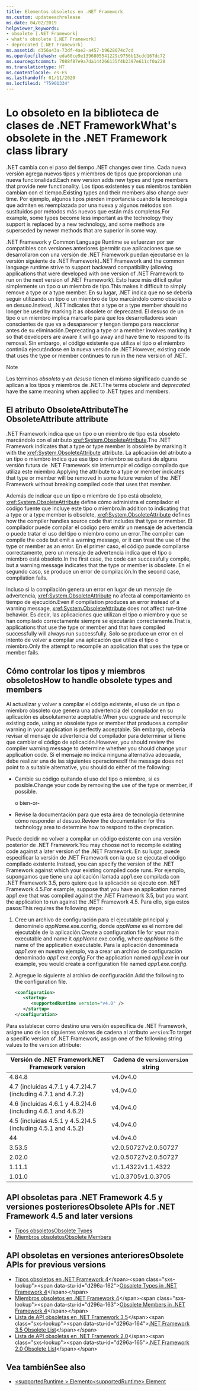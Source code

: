 ```yaml
---
title: Elementos obsoletos en .NET Framework
ms.custom: updateeachrelease
ms.date: 04/02/2019
helpviewer_keywords:
- obsolete [.NET Framework]
- what's obsolete [.NET Framework]
- deprecated [.NET Framework]
ms.assetid: d356a43a-73df-4ae2-a457-b9628074c7cd
ms.openlocfilehash: eda60ce9e1396805541229c9756b13cdd167dc72
ms.sourcegitcommit: 7088f87e9a7da144266135f4b2397e611cf0a228
ms.translationtype: HT
ms.contentlocale: es-ES
ms.lasthandoff: 01/11/2020
ms.locfileid: "75901334"
---
```

# <a name="whats-obsolete-in-the-net-framework-class-library"></a><span data-ttu-id="d296a-102">Lo obsoleto en la biblioteca de clases de .NET Framework</span><span class="sxs-lookup"><span data-stu-id="d296a-102">What's obsolete in the .NET Framework class library</span></span>

<span data-ttu-id="d296a-103">.NET cambia con el paso del tiempo.</span><span class="sxs-lookup"><span data-stu-id="d296a-103">.NET changes over time.</span></span> <span data-ttu-id="d296a-104">Cada nueva versión agrega nuevos tipos y miembros de tipos que proporcionan una nueva funcionalidad.</span><span class="sxs-lookup"><span data-stu-id="d296a-104">Each new version adds new types and type members that provide new functionality.</span></span> <span data-ttu-id="d296a-105">Los tipos existentes y sus miembros también cambian con el tiempo.</span><span class="sxs-lookup"><span data-stu-id="d296a-105">Existing types and their members also change over time.</span></span> <span data-ttu-id="d296a-106">Por ejemplo, algunos tipos pierden importancia cuando la tecnología que admiten es reemplazada por una nueva y algunos métodos son sustituidos por métodos más nuevos que están más completos.</span><span class="sxs-lookup"><span data-stu-id="d296a-106">For example, some types become less important as the technology they support is replaced by a new technology, and some methods are superseded by newer methods that are superior in some way.</span></span>

<span data-ttu-id="d296a-107">.NET Framework y Common Language Runtime se esfuerzan por ser compatibles con versiones anteriores (permitir que aplicaciones que se desarrollaron con una versión de .NET Framework puedan ejecutarse en la versión siguiente de .NET Framework).</span><span class="sxs-lookup"><span data-stu-id="d296a-107">.NET Framework and the common language runtime strive to support backward compatibility (allowing applications that were developed with one version of .NET Framework to run on the next version of .NET Framework).</span></span> <span data-ttu-id="d296a-108">Esto hace más difícil quitar simplemente un tipo o un miembro de tipo.</span><span class="sxs-lookup"><span data-stu-id="d296a-108">This makes it difficult to simply remove a type or a type member.</span></span> <span data-ttu-id="d296a-109">En su lugar, .NET indica que no se debería seguir utilizando un tipo o un miembro de tipo marcándolo como obsoleto o en desuso.</span><span class="sxs-lookup"><span data-stu-id="d296a-109">Instead, .NET indicates that a type or a type member should no longer be used by marking it as obsolete or deprecated.</span></span> <span data-ttu-id="d296a-110">El desuso de un tipo o un miembro implica marcarlo para que los desarrolladores sean conscientes de que va a desaparecer y tengan tiempo para reaccionar antes de su eliminación.</span><span class="sxs-lookup"><span data-stu-id="d296a-110">Deprecating a type or a member involves marking it so that developers are aware it will go away and have time to respond to its removal.</span></span> <span data-ttu-id="d296a-111">Sin embargo, el código existente que utiliza el tipo o el miembro continúa ejecutándose en la nueva versión de .NET.</span><span class="sxs-lookup"><span data-stu-id="d296a-111">However, existing code that uses the type or member continues to run in the new version of .NET.</span></span>

> [!NOTE]
> <span data-ttu-id="d296a-112">Los términos *obsoleto* y *en desuso* tienen el mismo significado cuando se aplican a los tipos y miembros de .NET.</span><span class="sxs-lookup"><span data-stu-id="d296a-112">The terms *obsolete* and *deprecated* have the same meaning when applied to .NET types and members.</span></span>

## <a name="the-obsoleteattribute-attribute"></a><span data-ttu-id="d296a-113">El atributo ObsoleteAttribute</span><span class="sxs-lookup"><span data-stu-id="d296a-113">The ObsoleteAttribute attribute</span></span>

<span data-ttu-id="d296a-114">.NET Framework indica que un tipo o un miembro de tipo está obsoleto marcándolo con el atributo <xref:System.ObsoleteAttribute>.</span><span class="sxs-lookup"><span data-stu-id="d296a-114">The .NET Framework indicates that a type or type member is obsolete by marking it with the <xref:System.ObsoleteAttribute> attribute.</span></span> <span data-ttu-id="d296a-115">La aplicación del atributo a un tipo o miembro indica que ese tipo o miembro se quitará de alguna versión futura de .NET Framework sin interrumpir el código compilado que utiliza este miembro.</span><span class="sxs-lookup"><span data-stu-id="d296a-115">Applying the attribute to a type or member indicates that type or member will be removed in some future version of the .NET Framework without breaking compiled code that uses that member.</span></span>

<span data-ttu-id="d296a-116">Además de indicar que un tipo o miembro de tipo está obsoleto, <xref:System.ObsoleteAttribute> define cómo administra el compilador el código fuente que incluye este tipo o miembro.</span><span class="sxs-lookup"><span data-stu-id="d296a-116">In addition to indicating that a type or a type member is obsolete, <xref:System.ObsoleteAttribute> defines how the compiler handles source code that includes that type or member.</span></span> <span data-ttu-id="d296a-117">El compilador puede compilar el código pero emitir un mensaje de advertencia o puede tratar el uso del tipo o miembro como un error.</span><span class="sxs-lookup"><span data-stu-id="d296a-117">The compiler can compile the code but emit a warning message, or it can treat the use of the type or member as an error.</span></span> <span data-ttu-id="d296a-118">En el primer caso, el código puede compilarse correctamente, pero un mensaje de advertencia indica que el tipo o miembro está obsoleto.</span><span class="sxs-lookup"><span data-stu-id="d296a-118">In the first case, the code can successfully compile, but a warning message indicates that the type or member is obsolete.</span></span> <span data-ttu-id="d296a-119">En el segundo caso, se produce un error de compilación.</span><span class="sxs-lookup"><span data-stu-id="d296a-119">In the second case, compilation fails.</span></span>

<span data-ttu-id="d296a-120">Incluso si la compilación genera un error en lugar de un mensaje de advertencia, <xref:System.ObsoleteAttribute> no afecta al comportamiento en tiempo de ejecución.</span><span class="sxs-lookup"><span data-stu-id="d296a-120">Even if compilation produces an error instead of a warning message, <xref:System.ObsoleteAttribute> does not affect run-time behavior.</span></span> <span data-ttu-id="d296a-121">Es decir, las aplicaciones que utilizan el tipo o miembro y que se han compilado correctamente siempre se ejecutarán correctamente.</span><span class="sxs-lookup"><span data-stu-id="d296a-121">That is, applications that use the type or member and that have compiled successfully will always run successfully.</span></span> <span data-ttu-id="d296a-122">Solo se produce un error en el intento de volver a compilar una aplicación que utiliza el tipo o miembro.</span><span class="sxs-lookup"><span data-stu-id="d296a-122">Only the attempt to recompile an application that uses the type or member fails.</span></span>

## <a name="how-to-handle-obsolete-types-and-members"></a><span data-ttu-id="d296a-123">Cómo controlar los tipos y miembros obsoletos</span><span class="sxs-lookup"><span data-stu-id="d296a-123">How to handle obsolete types and members</span></span>

<span data-ttu-id="d296a-124">Al actualizar y volver a compilar el código existente, el uso de un tipo o miembro obsoleto que genera una advertencia del compilador en su aplicación es absolutamente aceptable.</span><span class="sxs-lookup"><span data-stu-id="d296a-124">When you upgrade and recompile existing code, using an obsolete type or member that produces a compiler warning in your application is perfectly acceptable.</span></span> <span data-ttu-id="d296a-125">Sin embargo, debería revisar el mensaje de advertencia del compilador para determinar si tiene que cambiar el código de aplicación.</span><span class="sxs-lookup"><span data-stu-id="d296a-125">However, you should review the compiler warning message to determine whether you should change your application code.</span></span> <span data-ttu-id="d296a-126">Si el mensaje no indica ninguna alternativa adecuada, debe realizar una de las siguientes operaciones:</span><span class="sxs-lookup"><span data-stu-id="d296a-126">If the message does not point to a suitable alternative, you should do either of the following:</span></span>

- <span data-ttu-id="d296a-127">Cambie su código quitando el uso del tipo o miembro, si es posible.</span><span class="sxs-lookup"><span data-stu-id="d296a-127">Change your code by removing the use of the type or member, if possible.</span></span>

     <span data-ttu-id="d296a-128">o bien</span><span class="sxs-lookup"><span data-stu-id="d296a-128">-or-</span></span>

- <span data-ttu-id="d296a-129">Revise la documentación para que esta área de tecnología determine cómo responder al desuso.</span><span class="sxs-lookup"><span data-stu-id="d296a-129">Review the documentation for this technology area to determine how to respond to the deprecation.</span></span>

<span data-ttu-id="d296a-130">Puede decidir no volver a compilar un código existente con una versión posterior de .NET Framework.</span><span class="sxs-lookup"><span data-stu-id="d296a-130">You may choose not to recompile existing code against a later version of the .NET Framework.</span></span> <span data-ttu-id="d296a-131">En su lugar, puede especificar la versión de .NET Framework con la que se ejecuta el código compilado existente.</span><span class="sxs-lookup"><span data-stu-id="d296a-131">Instead, you can specify the version of the .NET Framework against which your existing compiled code runs.</span></span> <span data-ttu-id="d296a-132">Por ejemplo, supongamos que tiene una aplicación llamada app1.exe compilada con .NET Framework 3.5, pero quiere que la aplicación se ejecute con .NET Framework 4.5.</span><span class="sxs-lookup"><span data-stu-id="d296a-132">For example, suppose that you have an application named app1.exe that was compiled against the .NET Framework 3.5, but you want the application to run against the .NET Framework 4.5.</span></span> <span data-ttu-id="d296a-133">Para ello, siga estos pasos:</span><span class="sxs-lookup"><span data-stu-id="d296a-133">This requires the following steps:</span></span>

1. <span data-ttu-id="d296a-134">Cree un archivo de configuración para el ejecutable principal y denomínelo *appName*.exe.config, donde *appName* es el nombre del ejecutable de la aplicación.</span><span class="sxs-lookup"><span data-stu-id="d296a-134">Create a configuration file for your main executable and name it *appName*.exe.config, where *appName* is the name of the application executable.</span></span> <span data-ttu-id="d296a-135">Para la aplicación denominada *app1.exe* en nuestro ejemplo, va a crear un archivo de configuración denominado *app1.exe.config*.</span><span class="sxs-lookup"><span data-stu-id="d296a-135">For the application named *app1.exe* in our example, you would create a configuration file named *app1.exe.config*.</span></span>

2. <span data-ttu-id="d296a-136">Agregue lo siguiente al archivo de configuración.</span><span class="sxs-lookup"><span data-stu-id="d296a-136">Add the following to the configuration file.</span></span>

    ```xml
    <configuration>
       <startup> 
          <supportedRuntime version="v4.0" />
       </startup>
    </configuration>
    ```

<span data-ttu-id="d296a-137">Para establecer como destino una versión específica de .NET Framework, asigne uno de los siguientes valores de cadena al atributo `version`:</span><span class="sxs-lookup"><span data-stu-id="d296a-137">To target a specific version of .NET Framework, assign one of the following string values to the `version` attribute:</span></span>

|<span data-ttu-id="d296a-138">Versión de .NET Framework</span><span class="sxs-lookup"><span data-stu-id="d296a-138">.NET Framework version</span></span>|<span data-ttu-id="d296a-139">Cadena de `version`</span><span class="sxs-lookup"><span data-stu-id="d296a-139">`version` string</span></span>|
|-|-|
|<span data-ttu-id="d296a-140">4.8</span><span class="sxs-lookup"><span data-stu-id="d296a-140">4.8</span></span>|<span data-ttu-id="d296a-141">v4.0</span><span class="sxs-lookup"><span data-stu-id="d296a-141">v4.0</span></span>|
|<span data-ttu-id="d296a-142">4.7 (incluidas 4.7.1 y 4.7.2)</span><span class="sxs-lookup"><span data-stu-id="d296a-142">4.7 (including 4.7.1 and 4.7.2)</span></span>|<span data-ttu-id="d296a-143">v4.0</span><span class="sxs-lookup"><span data-stu-id="d296a-143">v4.0</span></span>|
|<span data-ttu-id="d296a-144">4.6 (incluidas 4.6.1 y 4.6.2)</span><span class="sxs-lookup"><span data-stu-id="d296a-144">4.6 (including 4.6.1 and 4.6.2)</span></span>|<span data-ttu-id="d296a-145">v4.0</span><span class="sxs-lookup"><span data-stu-id="d296a-145">v4.0</span></span>|
|<span data-ttu-id="d296a-146">4.5 (incluidas 4.5.1 y 4.5.2)</span><span class="sxs-lookup"><span data-stu-id="d296a-146">4.5 (including 4.5.1 and 4.5.2)</span></span>|<span data-ttu-id="d296a-147">v4.0</span><span class="sxs-lookup"><span data-stu-id="d296a-147">v4.0</span></span>|
|<span data-ttu-id="d296a-148">4</span><span class="sxs-lookup"><span data-stu-id="d296a-148">4</span></span>|<span data-ttu-id="d296a-149">v4.0</span><span class="sxs-lookup"><span data-stu-id="d296a-149">v4.0</span></span>|
|<span data-ttu-id="d296a-150">3.5</span><span class="sxs-lookup"><span data-stu-id="d296a-150">3.5</span></span>|<span data-ttu-id="d296a-151">v2.0.50727</span><span class="sxs-lookup"><span data-stu-id="d296a-151">v2.0.50727</span></span>|
|<span data-ttu-id="d296a-152">2.0</span><span class="sxs-lookup"><span data-stu-id="d296a-152">2.0</span></span>|<span data-ttu-id="d296a-153">v2.0.50727</span><span class="sxs-lookup"><span data-stu-id="d296a-153">v2.0.50727</span></span>|
|<span data-ttu-id="d296a-154">1.1</span><span class="sxs-lookup"><span data-stu-id="d296a-154">1.1</span></span>|<span data-ttu-id="d296a-155">v1.1.4322</span><span class="sxs-lookup"><span data-stu-id="d296a-155">v1.1.4322</span></span>|
|<span data-ttu-id="d296a-156">1.0</span><span class="sxs-lookup"><span data-stu-id="d296a-156">1.0</span></span>|<span data-ttu-id="d296a-157">v1.0.3705</span><span class="sxs-lookup"><span data-stu-id="d296a-157">v1.0.3705</span></span>|

## <a name="obsolete-apis-for-net-framework-45-and-later-versions"></a><span data-ttu-id="d296a-158">API obsoletas para .NET Framework 4.5 y versiones posteriores</span><span class="sxs-lookup"><span data-stu-id="d296a-158">Obsolete APIs for .NET Framework 4.5 and later versions</span></span>

- [<span data-ttu-id="d296a-159">Tipos obsoletos</span><span class="sxs-lookup"><span data-stu-id="d296a-159">Obsolete Types</span></span>](obsolete-types.md)
- [<span data-ttu-id="d296a-160">Miembros obsoletos</span><span class="sxs-lookup"><span data-stu-id="d296a-160">Obsolete Members</span></span>](obsolete-members.md)

## <a name="obsolete-apis-for-previous-versions"></a><span data-ttu-id="d296a-161">API obsoletas en versiones anteriores</span><span class="sxs-lookup"><span data-stu-id="d296a-161">Obsolete APIs for previous versions</span></span>

- <span data-ttu-id="d296a-162">[Tipos obsoletos en .NET Framework 4](https://docs.microsoft.com/previous-versions/dotnet/netframework-4.0/ee461503(v=vs.100))</span><span class="sxs-lookup"><span data-stu-id="d296a-162">[Obsolete Types in .NET Framework 4](https://docs.microsoft.com/previous-versions/dotnet/netframework-4.0/ee461503(v=vs.100))</span></span>
- <span data-ttu-id="d296a-163">[Miembros obsoletos en .NET Framework 4](https://docs.microsoft.com/previous-versions/dotnet/netframework-4.0/ee471421(v=vs.100))</span><span class="sxs-lookup"><span data-stu-id="d296a-163">[Obsolete Members in .NET Framework 4](https://docs.microsoft.com/previous-versions/dotnet/netframework-4.0/ee471421(v=vs.100))</span></span>
- <span data-ttu-id="d296a-164">[Lista de API obsoletas en .NET Framework 3.5](https://docs.microsoft.com/previous-versions/cc835481(v=msdn.10))</span><span class="sxs-lookup"><span data-stu-id="d296a-164">[.NET Framework 3.5 Obsolete List](https://docs.microsoft.com/previous-versions/cc835481(v=msdn.10))</span></span>
- <span data-ttu-id="d296a-165">[Lista de API obsoletas en .NET Framework 2.0](https://docs.microsoft.com/previous-versions/aa497286(v=msdn.10))</span><span class="sxs-lookup"><span data-stu-id="d296a-165">[.NET Framework 2.0 Obsolete List](https://docs.microsoft.com/previous-versions/aa497286(v=msdn.10))</span></span>

## <a name="see-also"></a><span data-ttu-id="d296a-166">Vea también</span><span class="sxs-lookup"><span data-stu-id="d296a-166">See also</span></span>

- [<span data-ttu-id="d296a-167">\<supportedRuntime > Elemento</span><span class="sxs-lookup"><span data-stu-id="d296a-167">\<supportedRuntime> Element</span></span>](../configure-apps/file-schema/startup/supportedruntime-element.md)
